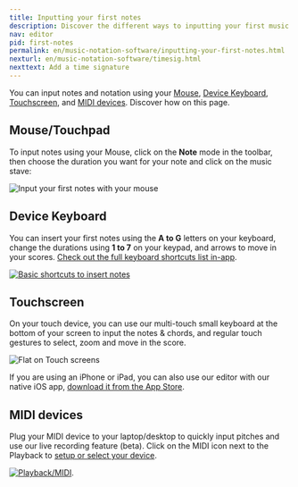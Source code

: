 ```yaml
---
title: Inputting your first notes
description: Discover the different ways to inputting your first music notes on Flat and write your music notation online
nav: editor
pid: first-notes
permalink: en/music-notation-software/inputting-your-first-notes.html
nexturl: en/music-notation-software/timesig.html
nexttext: Add a time signature
---
```


You can input notes and notation using your [Mouse](#mousetouchpad), [Device Keyboard](#device-keyboard), [Touchscreen](#touchscreen), and [MIDI devices](#midi-devices). Discover how on this page.

## Mouse/Touchpad

To input notes using your Mouse, click on the **Note** mode in the toolbar, then choose the duration you want for your note and click on the music stave:

![Input your first notes with your mouse](/help/assets/img/editor/editor-first-notes-mouse.gif)

## Device Keyboard

You can insert your first notes using the **A to G** letters on your keyboard, change the durations using **1 to 7** on your keypad, and arrows to move in your scores. [Check out the full keyboard shortcuts list in-app](https://flat.io/support/editor?m=shortcuts).

[![Basic shortcuts to insert notes](/help/assets/img/editor/basic-shortcuts.png)](https://flat.io/support/editor?m=shortcuts)

## Touchscreen

On your touch device, you can use our multi-touch small keyboard at the bottom of your screen to input the notes & chords, and regular touch gestures to select, zoom and move in the score.

![Flat on Touch screens](/help/assets/img/editor/flat-ios-safari.png)

If you are using an iPhone or iPad, you can also use our editor with our native iOS app, [download it from the App Store](https://flat.io/ios).

## MIDI devices

Plug your MIDI device to your laptop/desktop to quickly input pitches and use our live recording feature (beta). Click on the MIDI icon next to the Playback to [setup or select your device](https://flat.io/midi-devices/setup).

[![Playback/MIDI](/help/assets/img/editor/playback-midi.png)](https://flat.io/midi-devices/setup).